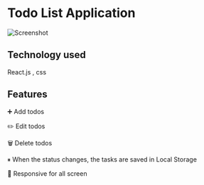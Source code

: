 # Todo List Application

![Screenshot](https://raw.githubusercontent.com/mohsenAlipourr/react-todo-list/master/UI_todo-list.jpg)


## Technology used 

React.js , css

## Features 

➕ Add todos

✏️ Edit todos

🗑️ Delete todos

⏸ When the status changes, the tasks are saved in Local Storage

📱 Responsive for all screen
